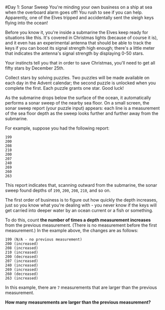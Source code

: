 ﻿#Day 1: Sonar Sweep
You're minding your own business on a ship at sea when the overboard alarm goes off! 
You rush to see if you can help. Apparently, one of the Elves tripped and accidentally sent the sleigh keys flying into the ocean!

Before you know it, you're inside a submarine the Elves keep ready for situations like this. 
It's covered in Christmas lights (because of course it is), 
and it even has an experimental antenna that should be able to track the keys if you can boost its signal strength high enough; 
there's a little meter that indicates the antenna's signal strength by displaying 0-50 stars.

Your instincts tell you that in order to save Christmas, you'll need to get all fifty stars by December 25th.

Collect stars by solving puzzles. Two puzzles will be made available on each day in the Advent calendar; 
the second puzzle is unlocked when you complete the first. Each puzzle grants one star. Good luck!

As the submarine drops below the surface of the ocean, it automatically performs a sonar sweep of the nearby sea floor. 
On a small screen, the sonar sweep report (your puzzle input) appears: 
each line is a measurement of the sea floor depth as the sweep looks further and further away from the submarine.

For example, suppose you had the following report:
```
199
200
208
210
200
207
240
269
260
263
```
This report indicates that, scanning outward from the submarine, 
the sonar sweep found depths of `199`, `200`, `208`, `210`, and so on.

The first order of business is to figure out how quickly the depth increases, 
just so you know what you're dealing with - 
you never know if the keys will get carried into deeper water by an ocean current or a fish or something.

To do this, count **the number of times a depth measurement increases** from the previous measurement. 
(There is no measurement before the first measurement.) In the example above, the changes are as follows:
```
199 (N/A - no previous measurement)
200 (increased)
208 (increased)
210 (increased)
200 (decreased)
207 (increased)
240 (increased)
269 (increased)
260 (decreased)
263 (increased)
```
In this example, there are `7` measurements that are larger than the previous measurement.

**How many measurements are larger than the previous measurement?**